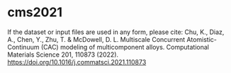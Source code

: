 # cms2021
If the dataset or input files are used in any form, please cite: Chu, K., Diaz, A., Chen, Y., Zhu, T. & McDowell, D. L. Multiscale Concurrent Atomistic-Continuum (CAC) modeling of multicomponent alloys. Computational Materials Science 201, 110873 (2022). https://doi.org/10.1016/j.commatsci.2021.110873
